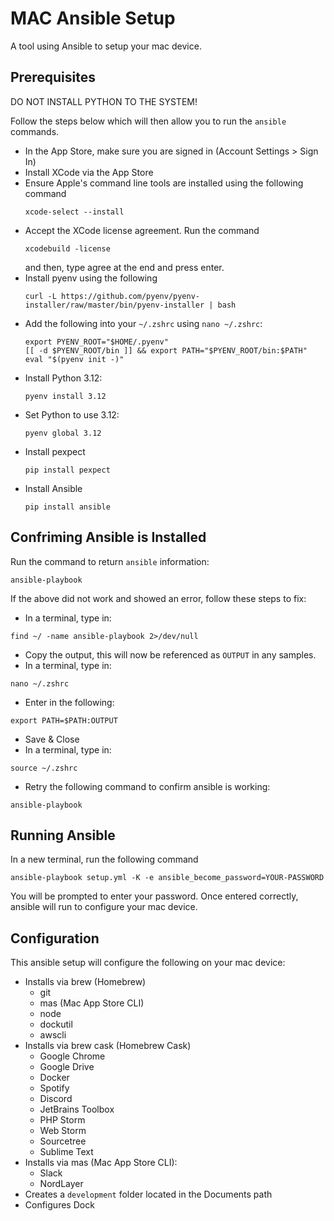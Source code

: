 # MAC Ansible Setup

A tool using Ansible to setup your mac device.

## Prerequisites
DO NOT INSTALL PYTHON TO THE SYSTEM!

Follow the steps below which will then allow you to run the `ansible` commands.

- In the App Store, make sure you are signed in (Account Settings > Sign In)
- Install XCode via the App Store
- Ensure Apple's command line tools are installed using the following command
  ```
  xcode-select --install
  ```
- Accept the XCode license agreement. Run the command
  ```
  xcodebuild -license
  ```
   and then, type agree at the end and press enter.
- Install pyenv using the following
  ```
  curl -L https://github.com/pyenv/pyenv-installer/raw/master/bin/pyenv-installer | bash
  ```  
- Add the following into your ```~/.zshrc``` using ```nano ~/.zshrc```:
  ```
  export PYENV_ROOT="$HOME/.pyenv"
  [[ -d $PYENV_ROOT/bin ]] && export PATH="$PYENV_ROOT/bin:$PATH"
  eval "$(pyenv init -)"
  ```
- Install Python 3.12:
  ```
  pyenv install 3.12
  ```
- Set Python to use 3.12:
  ```
  pyenv global 3.12
  ```
- Install pexpect
  ```
  pip install pexpect
  ```  
- Install Ansible
  ```
  pip install ansible
  ```

## Confriming Ansible is Installed
Run the command to return `ansible` information:
  ```
  ansible-playbook
  ```
If the above did not work and showed an error, follow these steps to fix:
- In a terminal, type in:
```
find ~/ -name ansible-playbook 2>/dev/null
```
- Copy the output, this will now be referenced as `OUTPUT` in any samples.
- In a terminal, type in:
```
nano ~/.zshrc
```
- Enter in the following:
```
export PATH=$PATH:OUTPUT
```
- Save & Close
- In a terminal, type in:
```
source ~/.zshrc
```
- Retry the following command to confirm ansible is working:
```
ansible-playbook
```

## Running Ansible
In a new terminal, run the following command
```
ansible-playbook setup.yml -K -e ansible_become_password=YOUR-PASSWORD
```
You will be prompted to enter your password. Once entered correctly, ansible will run to configure your mac device.

## Configuration
This ansible setup will configure the following on your mac device:
- Installs via brew (Homebrew)
  - git
  - mas (Mac App Store CLI)
  - node
  - dockutil
  - awscli
- Installs via brew cask (Homebrew Cask)
  - Google Chrome
  - Google Drive
  - Docker
  - Spotify
  - Discord
  - JetBrains Toolbox
  - PHP Storm
  - Web Storm
  - Sourcetree
  - Sublime Text
- Installs via mas (Mac App Store CLI):
  - Slack
  - NordLayer
- Creates a `development` folder located in the Documents path
- Configures Dock
